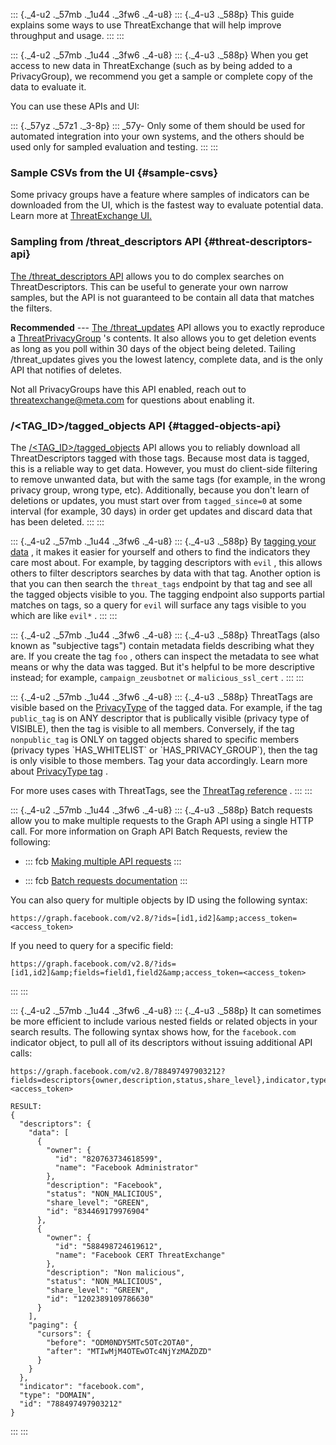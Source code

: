<div>

<div>

::: {._4-u2 ._57mb ._1u44 ._3fw6 ._4-u8}
::: {._4-u3 ._588p}
This guide explains some ways to use ThreatExchange that will help
improve throughput and usage.
:::
:::

::: {._4-u2 ._57mb ._1u44 ._3fw6 ._4-u8}
::: {._4-u3 ._588p}
When you get access to new data in ThreatExchange (such as by being
added to a PrivacyGroup), we recommend you get a sample or complete copy
of the data to evaluate it.

You can use these APIs and UI:

::: {._57yz ._57z1 ._3-8p}
::: _57y-
Only some of them should be used for automated integration into your own
systems, and the others should be used only for sampled evaluation and
testing.
:::
:::

### Sample CSVs from the UI {#sample-csvs}

Some privacy groups have a feature where samples of indicators can be
downloaded from the UI, which is the fastest way to evaluate potential
data. Learn more at [ThreatExchange
UI.](/docs/threat-exchange/reference/ui/collaborations)

### Sampling from /threat_descriptors API {#threat-descriptors-api}

[The /threat_descriptors
API](/docs/threat-exchange/reference/apis/threat-descriptors) allows you
to do complex searches on ThreatDescriptors. This can be useful to
generate your own narrow samples, but the API is not guaranteed to be
contain all data that matches the filters.

**Recommended** --- [The
/threat_updates](/docs/threat-exchange/reference/apis/threat-updates)
API allows you to exactly reproduce a
[ThreatPrivacyGroup](/docs/threat-exchange/reference/apis/threat-privacy-group/)
\'s contents. It also allows you to get deletion events as long as you
poll within 30 days of the object being deleted. Tailing /threat_updates
gives you the lowest latency, complete data, and is the only API that
notifies of deletes.

Not all PrivacyGroups have this API enabled, reach out to
threatexchange@meta.com for questions about enabling it.

### /\<TAG_ID\>/tagged_objects API {#tagged-objects-api}

The
[/\<TAG_ID\>/tagged_objects](/docs/threat-exchange/reference/apis/threattags)
API allows you to reliably download all ThreatDescriptors tagged with
those tags. Because most data is tagged, this is a reliable way to get
data. However, you must do client-side filtering to remove unwanted
data, but with the same tags (for example, in the wrong privacy group,
wrong type, etc). Additionally, because you don\'t learn of deletions or
updates, you must start over from ` tagged_since=0 ` at some interval
(for example, 30 days) in order get updates and discard data that has
been deleted.
:::
:::

::: {._4-u2 ._57mb ._1u44 ._3fw6 ._4-u8}
::: {._4-u3 ._588p}
By [tagging your data](/docs/threat-exchange/reference/apis/threattags/)
, it makes it easier for yourself and others to find the indicators they
care most about. For example, by tagging descriptors with ` evil ` ,
this allows others to filter descriptors searches by data with that tag.
Another option is that you can then search the ` threat_tags ` endpoint
by that tag and see all the tagged objects visible to you. The tagging
endpoint also supports partial matches on tags, so a query for ` evil `
will surface any tags visible to you which are like ` evil* ` .
:::
:::

::: {._4-u2 ._57mb ._1u44 ._3fw6 ._4-u8}
::: {._4-u3 ._588p}
ThreatTags (also known as \"subjective tags\") contain metadata fields
describing what they are. If you create the tag ` foo ` , others can
inspect the metadata to see what means or why the data was tagged. But
it\'s helpful to be more descriptive instead; for example,
` campaign_zeusbotnet ` or ` malicious_ssl_cert ` .
:::
:::

::: {._4-u2 ._57mb ._1u44 ._3fw6 ._4-u8}
::: {._4-u3 ._588p}
ThreatTags are visible based on the
[PrivacyType](/docs/threat-exchange/reference/apis/privacy-type/) of the
tagged data. For example, if the tag ` public_tag ` is on ANY descriptor
that is publically visible (privacy type of VISIBLE), then the tag is
visible to all members. Conversely, if the tag ` nonpublic_tag ` is ONLY
on tagged objects shared to specific members (privacy types
\`HAS_WHITELIST\` or \`HAS_PRIVACY_GROUP\`), then the tag is only
visible to those members. Tag your data accordingly. Learn more about
[PrivacyType tag](/docs/threat-exchange/reference/apis/privacy-type/) .

For more uses cases with ThreatTags, see the [ThreatTag
reference](/docs/threat-exchange/reference/apis/threattags/) .
:::
:::

::: {._4-u2 ._57mb ._1u44 ._3fw6 ._4-u8}
::: {._4-u3 ._588p}
Batch requests allow you to make multiple requests to the Graph API
using a single HTTP call. For more information on Graph API Batch
Requests, review the following:

-   ::: fcb
    [Making multiple API
    requests](/docs/graph-api/making-multiple-requests)
    :::

-   ::: fcb
    [Batch requests
    documentation](/docs/reference/ads-api/batch-requests)
    :::

You can also query for multiple objects by ID using the following
syntax:

``` {._5s-8 .prettyprint .lang-code}
https://graph.facebook.com/v2.8/?ids=[id1,id2]&amp;access_token=<access_token>
```

If you need to query for a specific field:

``` {._5s-8 .prettyprint .lang-code}
https://graph.facebook.com/v2.8/?ids=[id1,id2]&amp;fields=field1,field2&amp;access_token=<access_token>
```
:::
:::

::: {._4-u2 ._57mb ._1u44 ._3fw6 ._4-u8}
::: {._4-u3 ._588p}
It can sometimes be more efficient to include various nested fields or
related objects in your search results. The following syntax shows how,
for the ` facebook.com ` indicator object, to pull all of its
descriptors without issuing additional API calls:

``` {._5s-8 .prettyprint .lang-code}
https://graph.facebook.com/v2.8/788497497903212?fields=descriptors{owner,description,status,share_level},indicator,type&amp;access_token=<access_token>

RESULT:
{
  "descriptors": {
    "data": [
      {
        "owner": {
          "id": "820763734618599",
          "name": "Facebook Administrator"
        },
        "description": "Facebook",
        "status": "NON_MALICIOUS",
        "share_level": "GREEN",
        "id": "834469179976904"
      },
      {
        "owner": {
          "id": "588498724619612",
          "name": "Facebook CERT ThreatExchange"
        },
        "description": "Non malicious",
        "status": "NON_MALICIOUS",
        "share_level": "GREEN",
        "id": "1202389109786630"
      }
    ],
    "paging": {
      "cursors": {
        "before": "ODM0NDY5MTc5OTc2OTA0",
        "after": "MTIwMjM4OTEwOTc4NjYzMAZDZD"
      }
    }
  },
  "indicator": "facebook.com",
  "type": "DOMAIN",
  "id": "788497497903212"
}
```
:::
:::

</div>

</div>
